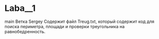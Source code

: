 # Laba__1
main
Ветка Sergey 
Содержит файл Treug.txt, который содержит код для поиска периметра, площади и проверки треугольника на равнобедренность.
